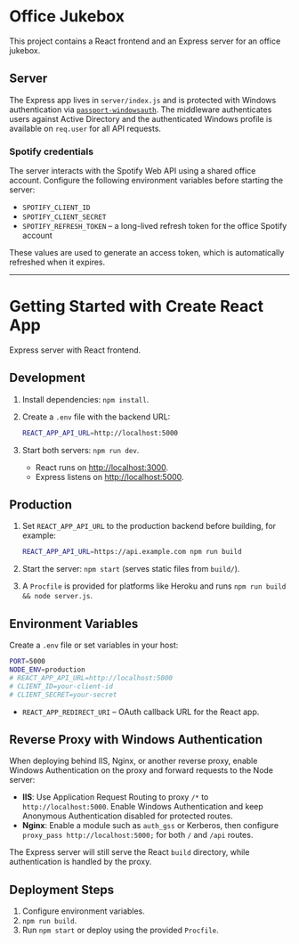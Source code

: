 # Office Jukebox

This project contains a React frontend and an Express server for an office jukebox.

## Server

The Express app lives in `server/index.js` and is protected with Windows authentication via [`passport-windowsauth`](https://www.npmjs.com/package/passport-windowsauth). The middleware authenticates users against Active Directory and the authenticated Windows profile is available on `req.user` for all API requests.

### Spotify credentials

The server interacts with the Spotify Web API using a shared office account. Configure the following environment variables before starting the server:

- `SPOTIFY_CLIENT_ID`
- `SPOTIFY_CLIENT_SECRET`
- `SPOTIFY_REFRESH_TOKEN` – a long-lived refresh token for the office Spotify account

These values are used to generate an access token, which is automatically refreshed when it expires.

---

# Getting Started with Create React App

Express server with React frontend.

## Development

1. Install dependencies: `npm install`.
2. Create a `.env` file with the backend URL:

   ```bash
   REACT_APP_API_URL=http://localhost:5000
   ```

3. Start both servers: `npm run dev`.
   - React runs on [http://localhost:3000](http://localhost:3000).
   - Express listens on [http://localhost:5000](http://localhost:5000).

## Production

1. Set `REACT_APP_API_URL` to the production backend before building, for example:

   ```bash
   REACT_APP_API_URL=https://api.example.com npm run build
   ```

2. Start the server: `npm start` (serves static files from `build/`).
3. A `Procfile` is provided for platforms like Heroku and runs `npm run build && node server.js`.

## Environment Variables

Create a `.env` file or set variables in your host:

```bash
PORT=5000
NODE_ENV=production
# REACT_APP_API_URL=http://localhost:5000
# CLIENT_ID=your-client-id
# CLIENT_SECRET=your-secret
```

- `REACT_APP_REDIRECT_URI` – OAuth callback URL for the React app.

## Reverse Proxy with Windows Authentication

When deploying behind IIS, Nginx, or another reverse proxy, enable Windows Authentication on the proxy and forward requests to the Node server:

- **IIS**: Use Application Request Routing to proxy `/*` to `http://localhost:5000`. Enable Windows Authentication and keep Anonymous Authentication disabled for protected routes.
- **Nginx**: Enable a module such as `auth_gss` or Kerberos, then configure `proxy_pass http://localhost:5000;` for both `/` and `/api` routes.

The Express server will still serve the React `build` directory, while authentication is handled by the proxy.

## Deployment Steps

1. Configure environment variables.
2. `npm run build`.
3. Run `npm start` or deploy using the provided `Procfile`.
